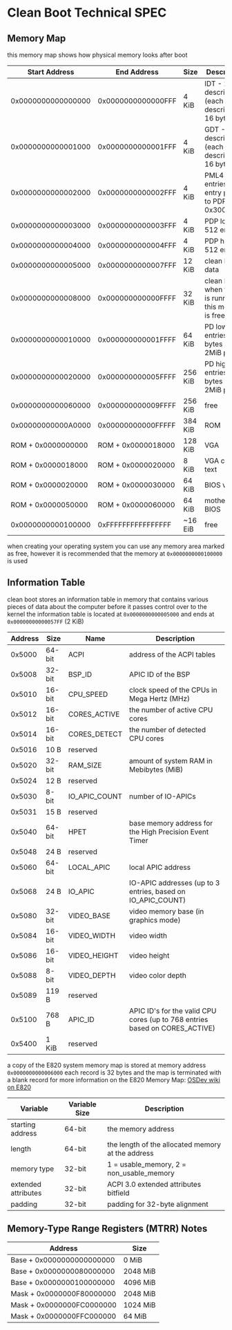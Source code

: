 # Clean Boot Technical SPEC
## Memory Map
this memory map shows how physical memory looks after boot

| Start Address      | End Address        | Size    | Description                                                        |
|--------------------|--------------------|---------|--------------------------------------------------------------------|
| 0x0000000000000000 | 0x0000000000000FFF | 4   KiB | IDT -        256 descriptors (each descriptor is 16 bytes)         |
| 0x0000000000001000 | 0x0000000000001FFF | 4   KiB | GDT -        256 descriptors (each descriptor is 16 bytes)         |
| 0x0000000000002000 | 0x0000000000002FFF | 4   KiB | PML4 -       512 entries     (first entry points to PDP at 0x3000) |
| 0x0000000000003000 | 0x0000000000003FFF | 4   KiB | PDP low -    512 entries                                           |
| 0x0000000000004000 | 0x0000000000004FFF | 4   KiB | PDP high -   512 entries                                           |
| 0x0000000000005000 | 0x0000000000007FFF | 12  KiB | clean boot data                                                    |
| 0x0000000000008000 | 0x000000000000FFFF | 32  KiB | clean boot - when the OS is running this memory is free            |
| 0x0000000000010000 | 0x000000000001FFFF | 64  KiB | PD low -     entries are 8 bytes per 2MiB page                     |
| 0x0000000000020000 | 0x000000000005FFFF | 256 KiB | PD high -    entries are 8 bytes per 2MiB page                     |
| 0x0000000000060000 | 0x000000000009FFFF | 256 KiB | free                                                               |
| 0x00000000000A0000 | 0x00000000000FFFFF | 384 KiB | ROM                                                                |
| ROM + 0x0000000000 | ROM + 0x0000018000 | 128 KiB | VGA                                                                |
| ROM + 0x0000018000 | ROM + 0x0000020000 | 8   KiB | VGA color text                                                     |
| ROM + 0x0000020000 | ROM + 0x0000030000 | 64  KiB | BIOS video                                                         |
| ROM + 0x0000050000 | ROM + 0x0000060000 | 64  KiB | motherboard BIOS                                                   |
| 0x0000000000100000 | 0xFFFFFFFFFFFFFFFF | ~16 EiB | free                                                               |

when creating your operating system you can use any memory area marked as free, however it is recommended that the memory at `0x0000000000100000` is used


## Information Table
clean boot stores an information table in memory that contains various pieces of data about the computer before it passes control over to the kernel
the information table is located at `0x0000000000005000` and ends at `0x00000000000057FF` (2 KiB)

| Address | Size   | Name          | Description                                                                 |
|---------|--------|---------------|-----------------------------------------------------------------------------|
| 0x5000  | 64-bit | ACPI          | address of the ACPI tables                                                  |
| 0x5008  | 32-bit | BSP_ID        | APIC ID of the BSP                                                          |
| 0x5010  | 16-bit | CPU_SPEED     | clock speed of the CPUs in Mega Hertz (MHz)                                 |
| 0x5012  | 16-bit | CORES_ACTIVE  | the number of active CPU cores                                              |
| 0x5014  | 16-bit | CORES_DETECT  | the number of detected CPU cores                                            |
| 0x5016  | 10  B  | reserved      |                                                                             |
| 0x5020  | 32-bit | RAM_SIZE      | amount of system RAM in Mebibytes (MiB)                                     |
| 0x5024  | 12  B  | reserved      |                                                                             |
| 0x5030  | 8-bit  | IO_APIC_COUNT | number of IO-APICs                                                          |
| 0x5031  | 15  B  | reserved      |                                                                             |
| 0x5040  | 64-bit | HPET          | base memory address for the High Precision Event Timer                      |
| 0x5048  | 24  B  | reserved      |                                                                             |
| 0x5060  | 64-bit | LOCAL_APIC    | local APIC address                                                          |
| 0x5068  | 24  B  | IO_APIC       | IO-APIC addresses (up to 3 entries, based on IO_APIC_COUNT)                 |
| 0x5080  | 32-bit | VIDEO_BASE    | video memory base (in graphics mode)                                        |
| 0x5084  | 16-bit | VIDEO_WIDTH   | video width                                                                 |
| 0x5086  | 16-bit | VIDEO_HEIGHT  | video height                                                                |
| 0x5088  | 8-bit  | VIDEO_DEPTH   | video color depth                                                           |
| 0x5089  | 119 B  | reserved      |                                                                             |
| 0x5100  | 768 B  | APIC_ID       | APIC ID's for the valid CPU cores (up to 768 entries based on CORES_ACTIVE) |
| 0x5400  | 1 KiB  | reserved      |                                                                             |

a copy of the E820 system memory map is stored at memory address `0x0000000000006000`
each record is 32 bytes and the map is terminated with a blank record
for more information on the E820 Memory Map: <a href="http://wiki.osdev.org/Detecting_Memory_%28x86%29">OSDev wiki on E820</a>

| Variable            | Variable Size | Description                                       |
|---------------------|---------------|---------------------------------------------------|
| starting address    | 64-bit        | the memory address                                |
| length              | 64-bit        | the length of the allocated memory at the address |
| memory type         | 32-bit        | 1 = usable_memory, 2 = non_usable_memory          |
| extended attributes | 32-bit        | ACPI 3.0 extended attributes bitfield             |
| padding             | 32-bit        | padding for 32-byte alignment                     |


## Memory-Type Range Registers (MTRR) Notes
| Address                   | Size      |
|---------------------------|-----------|
| Base + 0x0000000000000000 | 0     MiB |
| Base + 0x0000000080000000 | 2048  MiB |
| Base + 0x0000000100000000 | 4096  MiB |
| Mask + 0x0000000F80000000 | 2048  MiB |
| Mask + 0x0000000FC0000000 | 1024  MiB |
| Mask + 0x0000000FFC000000 | 64    MiB |